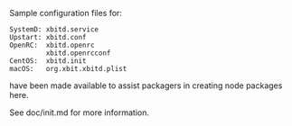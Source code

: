 Sample configuration files for:
```
SystemD: xbitd.service
Upstart: xbitd.conf
OpenRC:  xbitd.openrc
         xbitd.openrcconf
CentOS:  xbitd.init
macOS:   org.xbit.xbitd.plist
```
have been made available to assist packagers in creating node packages here.

See doc/init.md for more information.
